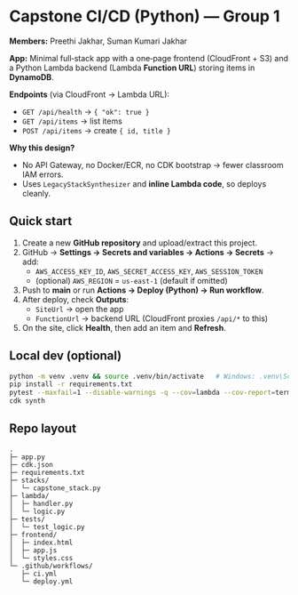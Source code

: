 # Capstone CI/CD (Python) — Group 1

**Members:** Preethi Jakhar, Suman Kumari Jakhar

**App:** Minimal full‑stack app with a one‑page frontend (CloudFront + S3) and a Python Lambda backend (Lambda **Function URL**) storing items in **DynamoDB**.

**Endpoints** (via CloudFront → Lambda URL):
- `GET /api/health` → `{ "ok": true }`
- `GET /api/items` → list items
- `POST /api/items` → create `{ id, title }`

**Why this design?**
- No API Gateway, no Docker/ECR, no CDK bootstrap → fewer classroom IAM errors.
- Uses `LegacyStackSynthesizer` and **inline Lambda code**, so deploys cleanly.

## Quick start
1. Create a new **GitHub repository** and upload/extract this project.
2. GitHub → **Settings → Secrets and variables → Actions → Secrets** → add:
   - `AWS_ACCESS_KEY_ID`, `AWS_SECRET_ACCESS_KEY`, `AWS_SESSION_TOKEN`
   - (optional) `AWS_REGION` = `us-east-1` (default if omitted)
3. Push to **main** or run **Actions → Deploy (Python) → Run workflow**.
4. After deploy, check **Outputs**:
   - `SiteUrl` → open the app
   - `FunctionUrl` → backend URL (CloudFront proxies `/api/*` to this)
5. On the site, click **Health**, then add an item and **Refresh**.

## Local dev (optional)
```bash
python -m venv .venv && source .venv/bin/activate   # Windows: .venv\Scripts\activate
pip install -r requirements.txt
pytest --maxfail=1 --disable-warnings -q --cov=lambda --cov-report=term-missing
cdk synth
```

## Repo layout
```
.
├─ app.py
├─ cdk.json
├─ requirements.txt
├─ stacks/
│  └─ capstone_stack.py
├─ lambda/
│  ├─ handler.py
│  └─ logic.py
├─ tests/
│  └─ test_logic.py
├─ frontend/
│  ├─ index.html
│  ├─ app.js
│  └─ styles.css
└─ .github/workflows/
   ├─ ci.yml
   └─ deploy.yml
```
